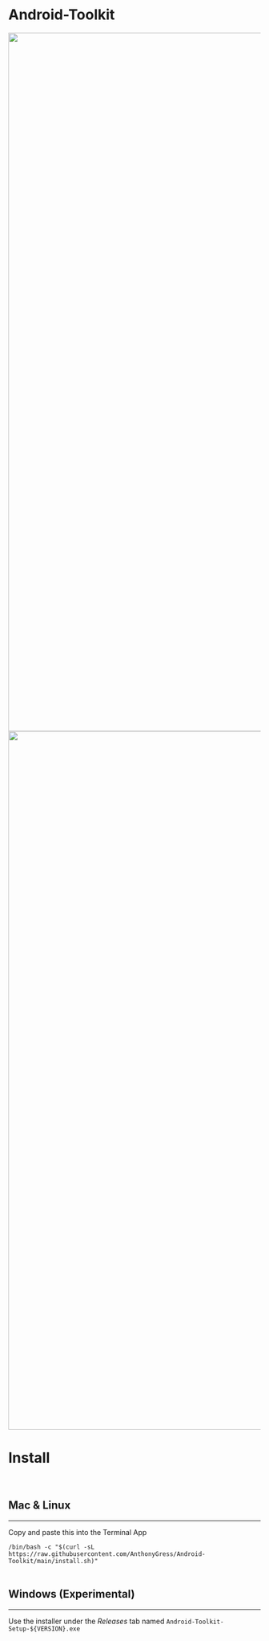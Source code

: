 # Android-Toolkit

<img width="1392" src="https://user-images.githubusercontent.com/70029654/184623019-c22dee1b-8d22-44bc-93ab-1c174f38aeaf.png">
<img width="1392" src="https://user-images.githubusercontent.com/70029654/184623012-971bfcbc-eaa1-4ef8-ae37-3c7cb538efbb.png">
</p>


# Install

<br>

## Mac & Linux

<hr>

Copy and paste this into the Terminal App

`/bin/bash -c "$(curl -sL https://raw.githubusercontent.com/AnthonyGress/Android-Toolkit/main/install.sh)"`
<br><br>

## Windows (Experimental)

<hr>

Use the installer under the _Releases_ tab named `Android-Toolkit-Setup-${VERSION}.exe`

